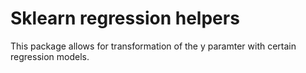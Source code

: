 # Sklearn regression helpers

This package allows for transformation of the y paramter with certain regression models.